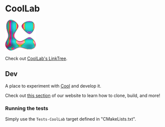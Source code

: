 # CoolLab

<img alt="logo" src="./res/logo.png" width = 100px>

Check out [CoolLab's LinkTree](https://linktr.ee/coollab_art).

## Dev

A place to experiment with [Cool](https://coollibs.github.io/) and develop it. 

Check out [this section](https://coollibs.github.io/cool/building) of our website to learn how to clone, build, and more!

### Running the tests

Simply use the `Tests-CoolLab` target defined in "CMakeLists.txt".

